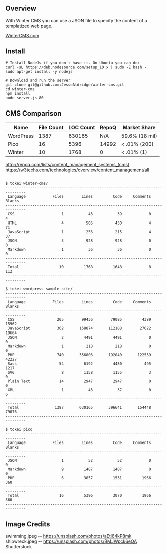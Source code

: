 Overview
---

With Winter CMS you can use a JSON file to specify the content of a templatized web page.

[WinterCMS.com](http://www.wintercms.com)

Install
---

```
# Install NodeJs if you don't have it. On Ubuntu you can do:
curl -sL https://deb.nodesource.com/setup_10.x | sudo -E bash -
sudo apt-get install -y nodejs

# Download and run the server
git clone git@github.com:JesseAldridge/winter-cms.git
cd winter-cms
npm install
node server.js 80
```

CMS Comparison
---

| Name      | File Count    | LOC Count   | RepoQ  | Market Share   |
| --------- | ------------- | ----------- | ------ | -------------- |
| WordPress | 1387          | 630165      | N/A    | 59.6% (18 mil) |
| Pico      | 16            | 5396        | 14992  | < .01% (200)   |
| Winter    | 10            | 1768        | 0      | < .01%  (1)    |

http://repoq.com/lists/content_management_systems_(cms)
https://w3techs.com/technologies/overview/content_management/all

```

$ tokei winter-cms/
-------------------------------------------------------------------------------
 Language            Files        Lines         Code     Comments       Blanks
-------------------------------------------------------------------------------
 CSS                     1           43           39            0            4
 HTML                    4          505          430            4           71
 JavaScript              1          256          215            4           37
 JSON                    3          928          928            0            0
 Markdown                1           36           36            0            0
-------------------------------------------------------------------------------
 Total                  10         1768         1648            8          112
-------------------------------------------------------------------------------

$ tokei wordpress-sample-site/
-------------------------------------------------------------------------------
 Language            Files        Lines         Code     Comments       Blanks
-------------------------------------------------------------------------------
 CSS                   205        99436        79085         4389        15962
 JavaScript            362       158874       112188        27022        19664
 JSON                    2         4491         4491            0            0
 Markdown                1          218          218            0            0
 PHP                   740       356806       192040       122539        42227
 Sass                   54         6192         4480          495         1217
 SVG                     8         1158         1155            3            0
 Plain Text             14         2947         2947            0            0
 XML                     1           43           37            0            6
-------------------------------------------------------------------------------
 Total                1387       630165       396641       154448        79076
-------------------------------------------------------------------------------

$ tokei pico
-------------------------------------------------------------------------------
 Language            Files        Lines         Code     Comments       Blanks
-------------------------------------------------------------------------------
 JSON                    1           52           52            0            0
 Markdown                9         1487         1487            0            0
 PHP                     6         3857         1531         1966          360
-------------------------------------------------------------------------------
 Total                  16         5396         3070         1966          360
-------------------------------------------------------------------------------
```

Image Credits
---
swimming.jpeg -- https://unsplash.com/photos/aEtl64kP8mk
shipwreck.jpeg -- https://unsplash.com/photos/BMJWpck6eQA
Shutterstock
